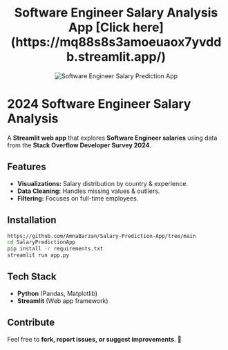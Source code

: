 <h1 align="center">Software Engineer Salary Analysis App [Click here](https://mq88s8s3amoeuaox7yvddb.streamlit.app/)
</h1>

<p align="center">
    <img src="https://encrypted-tbn0.gstatic.com/images?q=tbn:ANd9GcQY07YGcmEOEqtegF8aqJ2KimVj9sCqAQlbeA&s" alt="Software Engineer Salary Prediction App" />
</p>

# 2024 Software Engineer Salary Analysis

A **Streamlit web app** that explores **Software Engineer salaries** using data from the **Stack Overflow Developer Survey 2024**.  

## **Features**  
- **Visualizations:** Salary distribution by country & experience.  
- **Data Cleaning:** Handles missing values & outliers.  
- **Filtering:** Focuses on full-time employees.  

## **Installation**  
```bash
https://github.com/AmnaBarzan/Salary-Prediction-App/tree/main
cd SalaryPredictionApp
pip install -r requirements.txt
streamlit run app.py
```

## **Tech Stack**  
- **Python** (Pandas, Matplotlib)  
- **Streamlit** (Web app framework)  

## **Contribute**  
Feel free to **fork, report issues, or suggest improvements**. 🚀  
